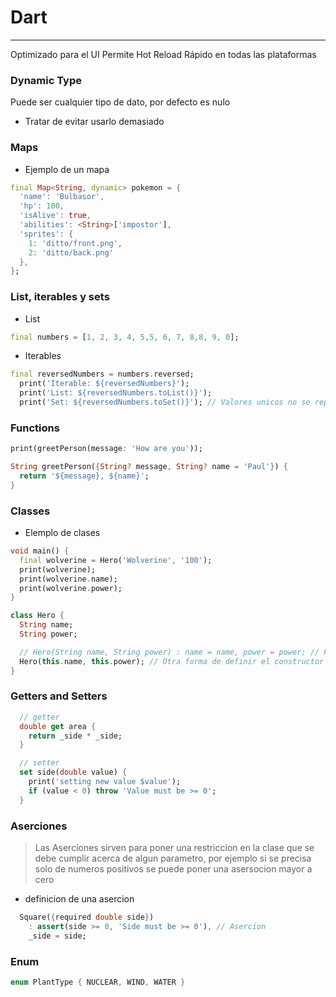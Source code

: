 # Dart
---
Optimizado para el UI
Permite Hot Reload
Rápido en todas las plataformas

### Dynamic Type
Puede ser cualquier tipo de dato, por defecto es nulo

- Tratar de evitar usarlo demasiado

### Maps

- Ejemplo de un mapa
````dart
final Map<String, dynamic> pokemon = {
  'name': 'Bulbasor',
  'hp': 100,
  'isAlive': true,
  'abilities': <String>['impostor'],
  'sprites': {
    1: 'ditto/front.png',
    2: 'ditto/back.png'
  },
};
````

### List, iterables y sets

- List
```dart
final numbers = [1, 2, 3, 4, 5,5, 6, 7, 8,8, 9, 0];
```

- Iterables
```dart
final reversedNumbers = numbers.reversed;
  print('Iterable: ${reversedNumbers}'); 
  print('List: ${reversedNumbers.toList()}'); 
  print('Set: ${reversedNumbers.toSet()}'); // Valores unicos no se repiten
```

### Functions

```dart
print(greetPerson(message: 'How are you'));

String greetPerson({String? message, String? name = 'Paul'}) {
  return '${message}, ${name}';
}
```

### Classes

- Elemplo de clases

```dart
void main() {
  final wolverine = Hero('Wolverine', '100');
  print(wolverine);
  print(wolverine.name);
  print(wolverine.power);
}

class Hero {
  String name;
  String power;

  // Hero(String name, String power) : name = name, power = power; // Forma comun de definir las clases
  Hero(this.name, this.power); // Otra forma de definir el constructor
}

```

### Getters and Setters

```dart
  // getter
  double get area {
    return _side * _side;
  }

  // setter
  set side(double value) {
    print('setting new value $value');
    if (value < 0) throw 'Value must be >= 0';
  }
```

### Aserciones

> Las Aserciones sirven para poner una restriccion en la clase que se debe cumplir acerca de algun parametro, por ejemplo si se precisa solo de numeros positivos se puede poner una asersocion mayor a cero

- definicion de una asercion

```dart
  Square({required double side}) 
    : assert(side >= 0, 'Side must be >= 0'), // Asercion
    _side = side;
```

### Enum

```dart
enum PlantType { NUCLEAR, WIND, WATER }
```


